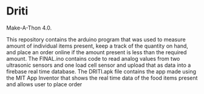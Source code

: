 # Driti
Make-A-Thon 4.0.

This repository contains the arduino program that was used to measure amount of individual items present, keep a track of the quantity on hand, and place an order online if the amount present is less than the required amount.
The FINAL.ino contains code to read analog values from two ultrasonic sensors and one load cell sensor and upload that as data into a firebase real time database. 
The DRITI.apk file contains the app made using the MIT App Inventor that shows the real time data of the food items present and allows user to place order  
